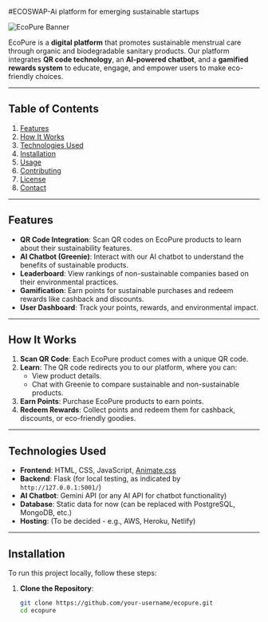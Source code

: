 #ECOSWAP-Ai platform for emerging sustainable startups


![EcoPure Banner](https://via.placeholder.com/1200x400.png?text=EcoPure+-+Sustainable+Menstrual+Care) <!-- Add a banner image here -->

EcoPure is a **digital platform** that promotes sustainable menstrual care through organic and biodegradable sanitary products. Our platform integrates **QR code technology**, an **AI-powered chatbot**, and a **gamified rewards system** to educate, engage, and empower users to make eco-friendly choices.

---

## Table of Contents
1. [Features](#features)
2. [How It Works](#how-it-works)
3. [Technologies Used](#technologies-used)
4. [Installation](#installation)
5. [Usage](#usage)
6. [Contributing](#contributing)
7. [License](#license)
8. [Contact](#contact)

---

## Features
- **QR Code Integration**: Scan QR codes on EcoPure products to learn about their sustainability features.
- **AI Chatbot (Greenie)**: Interact with our AI chatbot to understand the benefits of sustainable products.
- **Leaderboard**: View rankings of non-sustainable companies based on their environmental practices.
- **Gamification**: Earn points for sustainable purchases and redeem rewards like cashback and discounts.
- **User Dashboard**: Track your points, rewards, and environmental impact.

---

## How It Works
1. **Scan QR Code**: Each EcoPure product comes with a unique QR code.
2. **Learn**: The QR code redirects you to our platform, where you can:
   - View product details.
   - Chat with Greenie to compare sustainable and non-sustainable products.
3. **Earn Points**: Purchase EcoPure products to earn points.
4. **Redeem Rewards**: Collect points and redeem them for cashback, discounts, or eco-friendly goodies.

---

## Technologies Used
- **Frontend**: HTML, CSS, JavaScript, [Animate.css](https://animate.style/)
- **Backend**: Flask (for local testing, as indicated by `http://127.0.0.1:5001/`)
- **AI Chatbot**: Gemini API (or any AI API for chatbot functionality)
- **Database**: Static data for now (can be replaced with PostgreSQL, MongoDB, etc.)
- **Hosting**: (To be decided - e.g., AWS, Heroku, Netlify)

---

## Installation
To run this project locally, follow these steps:

1. **Clone the Repository**:
   ```bash
   git clone https://github.com/your-username/ecopure.git
   cd ecopure
